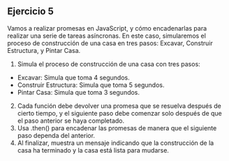 ## Ejercicio 5

Vamos a realizar promesas en JavaScript, y cómo encadenarlas para realizar una serie de tareas asíncronas. En este caso, simularemos el proceso de construcción de una casa en tres pasos: Excavar, Construir Estructura, y Pintar Casa.

1. Simula el proceso de construcción de una casa con tres pasos:
* Excavar: Simula que toma 4 segundos.
* Construir Estructura: Simula que toma 5 segundos.
* Pintar Casa: Simula que toma 3 segundos.
2. Cada función debe devolver una promesa que se resuelva después de cierto tiempo, y el siguiente paso debe comenzar solo después de que el paso anterior se haya completado.
3. Usa .then() para encadenar las promesas de manera que el siguiente paso dependa del anterior.
4. Al finalizar, muestra un mensaje indicando que la construcción de la casa ha terminado y la casa está lista para mudarse.